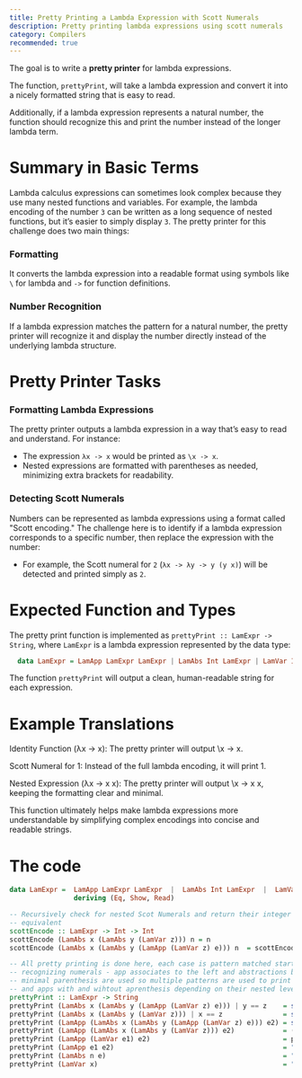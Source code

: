 ```yaml
---
title: Pretty Printing a Lambda Expression with Scott Numerals
description: Pretty printing lambda expressions using scott numerals
category: Compilers
recommended: true
---
```


The goal is to write a **pretty printer** for lambda expressions. 

The function, `prettyPrint`, will take a lambda expression and convert it into a nicely formatted string that is easy to read. 

Additionally, if a lambda expression represents a natural number, the function should recognize this and print the number instead of the longer lambda term.

# Summary in Basic Terms

Lambda calculus expressions can sometimes look complex because they use many nested functions and variables. For example, the lambda encoding of the number `3` can be written as a long sequence of nested functions, but it’s easier to simply display `3`. The pretty printer for this challenge does two main things:

### Formatting
It converts the lambda expression into a readable format using symbols like `\` for lambda and `->` for function definitions.

### Number Recognition
If a lambda expression matches the pattern for a natural number, the pretty printer will recognize it and display the number directly instead of the underlying lambda structure.

# Pretty Printer Tasks

### Formatting Lambda Expressions

The pretty printer outputs a lambda expression in a way that’s easy to read and understand. For instance:
   - The expression `λx -> x` would be printed as `\x -> x`.
   - Nested expressions are formatted with parentheses as needed, minimizing extra brackets for readability.

### Detecting Scott Numerals 

Numbers can be represented as lambda expressions using a format called "Scott encoding." The challenge here is to identify if a lambda expression corresponds to a specific number, then replace the expression with the number:
   - For example, the Scott numeral for `2` (`λx -> λy -> y (y x)`) will be detected and printed simply as `2`.

# Expected Function and Types

The pretty print function is implemented as `prettyPrint :: LamExpr -> String`, where `LamExpr` is a lambda expression represented by the data type:

```haskell
  data LamExpr = LamApp LamExpr LamExpr | LamAbs Int LamExpr | LamVar Int
```

The function `prettyPrint` will output a clean, human-readable string for each expression.

# Example Translations

Identity Function (λx -> x): The pretty printer will output \x -> x.

Scott Numeral for 1: Instead of the full lambda encoding, it will print 1.

Nested Expression (λx -> x x): The pretty printer will output \x -> x x, keeping the formatting clear and minimal.

This function ultimately helps make lambda expressions more understandable by simplifying complex encodings into concise and readable strings.

# The code

```haskell
data LamExpr =  LamApp LamExpr LamExpr  |  LamAbs Int LamExpr  |  LamVar Int
                deriving (Eq, Show, Read)

-- Recursively check for nested Scot Numerals and return their integer
-- equivalent
scottEncode :: LamExpr -> Int -> Int
scottEncode (LamAbs x (LamAbs y (LamVar z))) n = n
scottEncode (LamAbs x (LamAbs y (LamApp (LamVar z) e))) n  = scottEncode e (n + 1)

-- All pretty printing is done here, each case is pattern matched starting with
-- recognizing numerals - app associates to the left and abstractions bodies associate to the right
-- minimal parenthesis are used so multiple patterns are used to print some abs
-- and apps with and wihtout aprenthesis depending on their nested level
prettyPrint :: LamExpr -> String
prettyPrint (LamAbs x (LamAbs y (LamApp (LamVar z) e))) | y == z    = show (scottEncode e 1)
prettyPrint (LamAbs x (LamAbs y (LamVar z))) | x == z               = show 0
prettyPrint (LamApp (LamAbs x (LamAbs y (LamApp (LamVar z) e))) e2) = show (scottEncode e 1)  ++ " " ++ (prettyPrint e2)
prettyPrint (LamApp (LamAbs x (LamAbs y (LamVar z))) e2)            = (show 0) ++ " " ++ (prettyPrint e2)
prettyPrint (LamApp (LamVar e1) e2)                                 = prettyPrint (LamVar e1) ++ " " ++ (prettyPrint e2)
prettyPrint (LamApp e1 e2)                                          = "(" ++ (prettyPrint e1) ++ ")" ++ " " ++ (prettyPrint e2)
prettyPrint (LamAbs n e)                                            = "\\x" ++ (show n) ++ " -> " ++ (prettyPrint e)
prettyPrint (LamVar x)                                              = "x" ++ (show x)
```